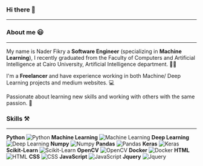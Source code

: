 ### Hi there 👋
- - -
### About me :smiley:
- - -
My name is Nader Fikry a **Software Engineer** (specializing in **Machine Learning**), I recently graduated from the Faculty of Computers and Artificial Intelligence at Cairo University, Artificial Intelligence department. :man_student:

I'm a **Freelancer** and have experience working in both Machine/ Deep Learning projects and medium websites. :computer:

Passionate about learning new skills and working with others with the same passion. :rocket:

### Skills :hammer_and_pick:
- - -
**Python** ![Python](https://cdn-icons-png.flaticon.com/32/1822/1822920.png) 
**Machine Learning** ![Machine Learning](https://cdn-icons-png.flaticon.com/32/2103/2103611.png) **Deep Learning** ![Deep Learning](https://cdn-icons-png.flaticon.com/32/2103/2103718.png) **Numpy** ![Numpy](https://icons-for-free.com/iconfiles/png/32/NumPy-1324888747155633047.png)
**Pandas** ![Pandas](https://cdn-icons-png.flaticon.com/32/1531/1531344.png) **Keras** ![Keras](https://cdn-icons-png.flaticon.com/32/3522/3522415.png) **Scikit-Learn** ![Scikit-Learn](https://cdn-icons-png.flaticon.com/32/3600/3600950.png) **OpenCV** ![OpenCV](https://cdn-icons-png.flaticon.com/32/3600/3600937.png) **Docker** ![Docker](https://cdn-icons-png.flaticon.com/32/5969/5969059.png) **HTML** ![HTML](https://cdn-icons-png.flaticon.com/32/186/186320.png) 
**CSS** ![CSS](https://cdn-icons-png.flaticon.com/32/186/186319.png) **JavaScript** ![JavaScript](https://cdn-icons-png.flaticon.com/32/5968/5968292.png) 
**Jquery** ![Jquery](https://cdn-icons-png.flaticon.com/32/3600/3600926.png)

<!--
**Nader-Fikry/Nader-Fikry** is a ✨ _special_ ✨ repository because its `README.md` (this file) appears on your GitHub profile.

Here are some ideas to get you started:

- 🔭 I’m currently working on ...
- 🌱 I’m currently learning ...
- 👯 I’m looking to collaborate on ...
- 🤔 I’m looking for help with ...
- 💬 Ask me about ...
- 📫 How to reach me: ...
- 😄 Pronouns: ...
- ⚡ Fun fact: ...
-->
